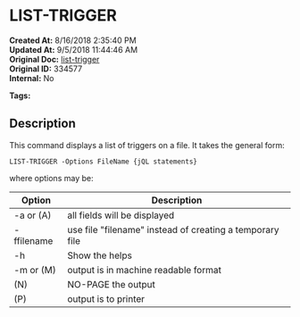 # LIST-TRIGGER

**Created At:** 8/16/2018 2:35:40 PM  
**Updated At:** 9/5/2018 11:44:46 AM  
**Original Doc:** [list-trigger](https://docs.jbase.com/48168-triggers/list-trigger)  
**Original ID:** 334577  
**Internal:** No 

**Tags:**
<badge text='triggers in jbc' vertical='middle' />

## Description

This command displays a list of triggers on a file. It takes the general form:

```
LIST-TRIGGER -Options FileName {jQL statements}
```

where options may be:


| Option | Description |
| --- | --- |
| -a or (A) | all fields will be displayed |
| -ffilename | use file "filename" instead of creating a temporary file |
| -h | Show the helps |
| -m or (M) | output is in machine readable format |
| (N) | NO-PAGE the output |
| (P) | output is to printer |
